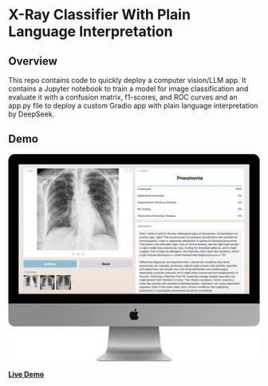 # X-Ray Classifier With Plain Language Interpretation

## Overview
This repo contains code to quickly deploy a computer vision/LLM app. It contains a Jupyter notebook to train a model for image classification and evaluate it with a confusion matrix, f1-scores, and ROC curves and an app.py file to deploy a custom Gradio app with plain language interpretation by DeepSeek.

## Demo
![Demo](demo.png)

[**Live Demo**](https://jacquelinehf-xray-classifier.hf.space/)
